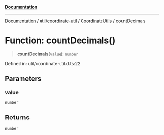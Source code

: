 [**Documentation**](../../../../../index.md)

***

[Documentation](../../../../../index.md) / [util/coordinate-util](../../../index.md) / [CoordinateUtils](../index.md) / countDecimals

# Function: countDecimals()

> **countDecimals**(`value`): `number`

Defined in: util/coordinate-util.d.ts:22

## Parameters

### value

`number`

## Returns

`number`
